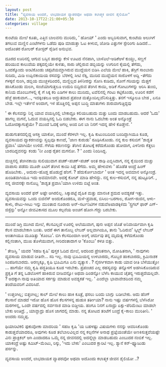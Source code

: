 ```yaml
--- 
layout: post 
title: "ವ್ಯವಸಾಯ ಅಂದರೆ, ಲಾಭದಾಯಕ ವ್ಯಾಪರವೋ ಅಥವಾ ಕಲಾತ್ಮಕ ಜೀವನ ಶೈಲಿಯೋ" 
date: 2013-10-17T22:21:00+05:30 
categories: village
---
```


ಕುಂಟೆಯ ಮೇಲೆ ಕೂತು, ಎತ್ತಿನ ಬಾಲವನು ಮುರಿದು, ' ಹೋಯ್ ' ಎಂದು ಅಬ್ಬರಿಸುವಾಗ,
ಕುಂಟೆಯ ಅಲುಗಿಗೆ ತಗಲುವ ಮಣ್ಣಿನ ಎಂಟೆಗಳನು ಒಡೆದು ಪುಡಿ ಮಾಡುತ್ತಾ ಓಟ ಕೀಳುವ, ಜೋಡಿ
ಎತ್ತುಗಳ ಸ್ಟೇರಿಂಗು ಹಿಡಿದರೆ… ಅದೊಂತರ ರೋಲರ್ ಕೋಸ್ಟರ್ ರೈಡಿನ ಅನುಭವ. 
<!--more-->
ದೂರದ ಊರಿನಲ್ಲಿ ಆಗುವ ಬಸ್ಸಿನ ಹಾರನ್ನು ಕೇಳಿ ಊಟದ ನೆನಪಾಗಿ, ಬಾಳೆಎಲೆ-ಅಡಿಕೆಆಳೆ
ಕುಯ್ದು, ಸಣ್ಣಗೆ ಹರಿಯುವ ಕಾಲುವೆಯ ಪಕ್ಕದಲ್ಲಿಯೇ ಕುಳಿತು, ಸಾರು ಚೆಲ್ಲಿರುವ
ಡಬ್ಬಿಯನ್ನು ಉಗುರಿನ ಕೈಯಲ್ಲಿ ತೆಗೆದು, ಒಂದಕ್ಕೊಂದು ಅಂಟಿಕೊಂಡು ಚಪ್ಪಟೆಯಮ್ತಾಗಿರುವ
ಮುದ್ದೆಯನ ಬಿಡಿಸಿ ಎಲೆಯ ಮೇಲೆ ಹಾಕಿ, ತೆಗ್ಗಿಗೆ ಸಾಂಬಾರು ಸುರಿದು, ಮಿಡಿ
ಉಪ್ಪಿನಕಾಯಿಯ ರಸವನ್ನು ಬೆರಳಲ್ಲಿ ಸೀಟಿ ನೆಕ್ಕಿ, ಮುರಿದ ಮುದ್ದೆಯನ ಸಾರೊಳಗೆ ಅದ್ದಿ
-ತೆಗೆದು ಗಳಕ್ಕನೆ ನುಂಗಿ, ಡಬ್ಬಿಯ ಮುಚ್ಚಳದಿಂದಲಿ, ಮಣ್ಣಿಲ್ಲದ ತಿಳಿನೀರನ್ನು ಸೋಸಿ
ಕುಡಿದು, ಸೋಗೆ ಗರಿಯನ್ನು ಮೆತ್ತಗೆ ಹಾಸಿಕೊಂಡು ಮಲಗಿ, ಸಂಜೆಯಾಗುತ್ತಲೂ ಉದುರಿ
ಬಿದ್ದಿರುವ ತೆಂಗಿನ ಕಾಯಿ, ಅಡಿಕೆ ಗೋಟುಗಳನ್ನು ಆರಿಸಿ ತುಂಬಿ, ಕಾನಿಯ ದೊಂಬುಗಳಲ್ಲಿ
ಕೈ ಗೆ ಸಿಕ್ಕ ಕರಿ ಏಡಿಗಳ ಕಾಲು ಮುರಿದು, ಟವೆಲಿನಲ್ಲಿ ಗಂಟು ಕಟ್ಟಿಕೊಂಡು, ಊರಿನ
ಕಡೆಗೆ ಹೆಜ್ಜೆ ಹಾಕುವಾಗ…, ಇದಕ್ಕಿಂತಲೂ ಅದ್ಭುತವಾದ ಪ್ರಪಂಚ
ಮತ್ತೊಂದಿಲ್ಲವೆನಿಸುತ್ತಿತ್ತು. ತನಗೆ ಇಸ್ಕೂಲೂ ಬೇಡ , ಏನೂ ಬೇಡ. ಇಲ್ಲೇ ಇರ್ತೇನೆ
ಅಂದಾಗ, ಇಳಿ ಹೊತ್ತಿನಲ್ಲಿ ಅಪ್ಪನ ಬುದ್ಧಿ ಮಾತುಗಳು ಶುರುವಾಗುತ್ತಿದ್ದವು 

' ಈ ಕೆಲಸವನ್ನು ನಿನ್ನ ಯಾವ ವಯಸ್ಸಿನಲ್ಲಿ ಬೇಕಾದ್ರೂ ಕಲಿಯಬಹುದು ಮತ್ತು ಬಂದು
ಮಾಡಬಹುದು. ಆದರೆ 'ಓದು' ಹಾಗಲ್ಲ ಮಗನೆ, ಓದುವ ವಯಸ್ಸಿನಲ್ಲಿ ಓದಿ ಬಿಡಬೇಕು. ಈಗ ನಾನು
ಓದಬೇಕು ಅಂತ ಅನ್ಕೊಂಡ್ರೆ ಓದೋದಕ್ಕಾಗುತ್ತೆಯೇ ? ಮುಂದೆ ಓದಕ್ಕೆ ಆಗಲ್ಲ ಅಂದ ದಿನ ಬಾ
ನಿನಗೆ ಇದನ್ನ ಹೇಳಿ ಕೊಡ್ತೇನೆ. ' 

ಹುಡುಗುತನದಲ್ಲಿದ್ದ ಆಸಕ್ತಿ ಯಾಕೋ, ಮುಂದೆ ಕೆರಳಲೇ ಇಲ್ಲ. ಕೃಷಿ ಕುಟುಂಬದಿಂದ
ಬಂದಿದ್ದಾಗಿಯೂ ಕೂಡ, ವ್ಯವಸಾಯದ ವ್ಯಾಕರಣವನ್ನು ಸ್ವಲ್ಪವೂ ಕಾಣದೆ, 'ಜಾಣ ಕುರುಡು'
ರೂಢಿಸಿಕೊಂಡು. ನನ್ನ ಕುಲ ಕಸುಬಿಗೆ 'ಶಾಶ್ವತ ಪ್ರವಾಸಿ' ಯಾಗಿಯೇ ಉಳಿದೆ. ಗೆಳೆಯ
ಕರುಣನನ್ನು ತೆಂಗಿನ ತೋಟಕ್ಕೆ ಕರೆದುಕೊಂಡು ಹೋದಾಗ, ಎಳನೀರು ಕೆತ್ತಲು ಬಾರದಿದ್ದವನನ್ನು
ಕಂಡು 'ನೀ ಎಂಥ ರೈತನ ಮಗನೋ. ? ' ಎಂದು ನಿಂದಿಸಿದ್ದ. 

ಮಚ್ಚಿನಲ್ಲಿ ತೆಂಗಿನಕಾಯಿ ಸುಲಿಯುವಾಗ ಪಚಕ್-ಪಚಕ್-ಪಚಕ್ ಅಂತ ರಾಢಿ ಎಬ್ಬಿಸಿದಾಗ, ನನ್ನ
ಕೈಯಿಂದ ಮಚ್ಚು ವಾಪಾಸು ಪಡೆದು ಮೂರೇ ಏಟಿಗೆ ತೆಂಗಿನ ಕಾಯಿ ಸಿಪ್ಪೆ ತೆಗೆದು. ಅಮ್ಮ
ಹೇಳುವಳು ' ಹೊಡೆತ ಅಂದ್ರೆ ಹಿಂಗ್ ಹೊಡಿಬೇಕು. , ಅದುರು-ಹೊಡ್ತ ಹೊಡುದ್ರೆ ಹೆಂಗೆ. ?
ಹೆದುರ್ಕೋಬಾರ್ದು ' ಅಂತ ಇದನ್ನ ಅವಮಾನ ಅನ್ಕೋಂಡ್ರೆ. ಖಂಡಿತವಾಗಿಯೂ ಇದು ಅವಮಾನವೇ.
ಅದಕ್ಕೆ ಕೋಟ್ ಮಾಡಿ ಹೇಳಿದ್ದು. ನನ್ನ ಕುಲ-ಕಸುಬಿಗೆ, ನನ್ನ ಹುಟ್ಟೂರಿಗೆ. , ನನ್ನ
ಜೀವನಕ್ಕೇ ನಾನೊಬ್ಬ 'ಶಾಶ್ವತ ಪ್ರವಾಸಿ'ಯಾಗಿ ಉಳಿದು ಬಿಟ್ಟೆ ಅಂತ. 

ವ್ಯವಸಾಯ ಅಂದರೆ ಫನ್ ಅಷ್ಟೇ ಆಗಿರಲಿಲ್ಲ. ಸಿಕ್ಕಾಪಟ್ಟೆ ದೈಹಿಕ ಮತ್ತು ಮಾನಸಿಕ ಶ್ರಮದ
ಅವಶ್ಯಕತೆ ಇತ್ತು. ವ್ಯವಸಾಯವನ್ನು ಒಂದು ಬಿಜಿನೆಸ್ ಅಂದುಕೊಂಡರೂ, ಮಳೆ-ಪ್ರವಾಹ,
ಬಿಸಿಲು-ಬರಗಾಲ, ರೋಗ-ರುಜಿನ, ಆಳು-ಕಾಳು, ರೇಟು-ಗೀಟು ಇನ್ನು ಮುಂತಾದ ನೂರಾರು
ಅನ್-ಸರ್ಟನಿಟಿಗಳ ನಡುವೆಅಖಾಡಕ್ಕಿಳಿದು 'ಸ್ಟ್ರಗಲ್ ಫಾರ್ ಎಗ್-ಜಿಸ್ಟೆನ್ಸು' ಅನ್ನೋ
ಜೀವವಿಕಾಸದ ಮೂಲ ಕಲ್ಪನೆಯ ಅಂಚಿಗೆ ಹೋಗಿ ಗೆದ್ದು ಬರಬೇಕು. 

---

ಮುಂದೆ ಡಿಗ್ರಿ ಮುಗಿದ ಮೇಲೆ, ಕೆಲಸವಿಲ್ಲದೆ ಊರಲ್ಲಿ ಅಲೆಯುವಾಗ, ಪುನಃ ಅಪ್ಪನ ಜೊತೆ
ಅನಿವಾರ್ಯವಾಗಿ ಕೃಷಿ ಕೆಲಸ ಮಾಡಬೇಕಾಗಿ ಬಂತು. ಆದರೆ ಈಗ ತಾನೊಬ್ಬ ಲೇಬರ್ ಅಲ್ಲವಾಗಿಯೂ,
ತಾನು 'ಓದಿರುವ' ಸ್ಕಿಲ್ಡ್ ಲೇಬರ್ ಅಂತಾಗಿಯೂ ಮೂಡಿತ್ತು 'ಕೊಂಬು'. ಬಿಗಿ ಕೆಲಸದಿಂದಾಗಿ
ಅಂಗೈ ಚರ್ಮವು ತನ್ನ ಮೃದುತ್ವ ಕಳೆದುಕೊಂಡು ಕಲ್ಲಿನಂತಾಗಿ, ಮುಖ ತೊಳೆಯುವಾಗ,
ಗೀರಿದಂತಾದಾಗ ಆ 'ಕೊಂಬು' ಕಳಚಿ ಬಿತ್ತು. 

' ತೇಜಸ್ವಿ ' ಯವರ 'ಸಹಜ ಕೃಷಿ' ಪುಸ್ತಕ ಓದಿದ ಮೇಲೆ, ಅದರಿಂದ ಪ್ರೇರಿತನಾಗಿ,
ಮೋಹಿತನಾಗಿ, ' ನಾವುಗಳು ವ್ಯವಸಾಯ ಮಾಡುವ ರೀತಿನೇ… ಸರಿ ಇಲ್ಲ. ನಾವು ಭೂಮಿಯನ್ನ
ಉಳಬಾರದು, ಗೊಬ್ಬರ ಹಾಕಬಾರದು, ಕ್ರಿಮಿನಾಶಕ ಸಿಂಪಡಿಸಬಾರದು. ಅರಣ್ಯಕ್ಕೂ, ಕೃಷಿ
ಭೂಮಿಗೂ ಏನು ವ್ಯತ್ಯಾಸ . ? ನೈಸರ್ಗಿಕವಾಗಿ ಕಾಡು ಯಾವ ರೀತಿ ಬೆಳೆಯುತ್ತೋ … ಹಾಗೆಯೇ
ನಮ್ಮ ಕೃಷಿ ಪದ್ಧತಿಯೂ ಕೂಡ ಇರಬೇಕು. ಪ್ರಪಂಚದ ಎಲ್ಲ ರಹಸ್ಯವನ್ನು ತನ್ನೊಳಗೆ
ಅಡಗಿಸಿಕೊಂಡಿರುವ ಪ್ರಕೃತಿ ಗೆ ತನ್ನ ಒಡಲೊಳಗೆ ಹಾಕಿರುವ ಬೀಜವನ್ನೋ ಅಥವಾ ದಿಂಡನ್ನೋ
ಬೆಳೆಸಿ ಕಾಯುವ ಚೈತನ್ಯ ಇರುತ್ತದೆಯಲ್ಲವೇ. ? ಅದಕ್ಕಾಗಿ ನಾವು ಅತಿಯಾದ ಸರ್ಕಸ್ಸು
ಮಾಡುವ ಅವಶ್ಯಕತೆ ಇಲ್ಲ. ' ಎಂದೆಲ್ಲಾ ಭಾವಾವೇಶದಿಂದ ನಮ್ಮ ತಂದೆಯವರಿಗೆ ವಿವರಿಸಿದೆ. 

' ಉತ್ತಂಗಿಲ್ಲ; ಬಿತ್ತಂಗಿಲ್ಲ; ಕಾಲ್ ಮೇಲೆ ಕಾಲು ಹಾಕಿ ಕೂತ್ರೆ, ಫಸಲು ಬಂದು ಬಾಗ್ಲು
ಬಡೀಬೇಕು. ಅದು ಹೆಂಗ್ ಕೆಲಸಾನೆ ಮಾಡದೆ ಇರೋ ಹೊಸ ಹೊಸ ಕೆಲಸಗಳನ್ನ ಹುಡುಕಿ ತರ್ತೀಯಾ?
ನಾನು ಇಷ್ಟು ವರ್ಷಗಳಲ್ಲಿ ಬೆಳೆಸಿರೋ ಮರಗಳನ್ನ, ಒಂದೇ ವರ್ಷದಲ್ಲಿ ಸರ್ವನಾಶ ಮಾಡಿ
ಬಿಡ್ತೀಯ. ಹಂಗೂ ನಿನಗೆ ಏನಾದ್ರು ಏಕ್ಸು-ಪೆರಿಮೆಂಟು ಮಾಡಲೇ ಬೇಕು ಅಂತಿದ್ರೆ. ,
ಯಾವ್ದಾದ್ರು ಹೊಸ ಜಾಗದಲ್ಲಿ ಮಾಡು. ನನ್ನ ತೋಟದ ತಂಟೆಗೆ ಬಂದ್ರೆ ಕೈ-ಕಾಲು ಮುರಿತೀನಿ.
' ಅಂದರು ನಮ್ಮಪ್ಪ. 

ಥಿಯಾರಿಟಿಕಲಿ ಫುಕುವೋಕಾ ಮಾದರಿಯ ' ಸಹಜ ಕೃಷಿ 'ಯ ಬಹಳಷ್ಟು ವಿಷಯಗಳು ನನನ್ನು
ಆವರಿಸಿಕೊಂಡು ಕಾಡುತ್ತವೆಯಾದರೂ, ಅವುಗಳು ಕೂಡ ತಲೆಬಾಲವಿಲ್ಲದ ನನ್ನ ಕಲ್ಪನೆಗಳ ಅನಾಥ
ಪ್ರಜ್ಞೆಯಂತೆಯೇ ಅಣಕಿಸುತ್ತವೆಯಷ್ಟೇ ವಿನಃ ಪ್ರಾಕ್ಟಿಕಲ್ ಆಗಿ ಎಂದಾದರೂ ಒಮ್ಮೆ ನನ್ನ
ಜೀವನದಲ್ಲಿ ಅದನ್ನೆಲ್ಲಾ ಮಾಡಬಹುದು ಎಂಬುದರ ನಂಬಿಕೆ ಇಲ್ಲ. ಯಾಕಂದ್ರೆ ಅಷ್ಟು
ಕಮಿಟ್-ಮೆಂಟು, ರಿಸ್ಕು, 'ಇದು ಬೇಕು' ಎಂಬುದರ ಕ್ಲಾರಿಟಿ ಇಲ್ಲ. ಶ್ಯಾನೆ
ಕನ್-ಫ್ಯೂಜುಡು ಪರ್ಸನ್ನು. 

ವ್ಯವಸಾಯ ಅಂದರೆ, ಲಾಭದಾಯಕ ವ್ಯಾಪರವೋ ಅಥವಾ ಅದೊಂದು ಕಲಾತ್ಮಕ ಜೀವನ ಶೈಲಿಯೋ ..? 